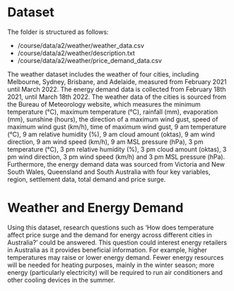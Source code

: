 # **Dataset**

The folder is structured as follows:
* /course/data/a2/weather/weather_data.csv
* /course/data/a2/weather/description.txt
* /course/data/a2/weather/price_demand_data.csv
        
The weather dataset includes the weather of four cities, including Melbourne, Sydney, Brisbane, and Adelaide, measured from February 2021 until March 2022. The energy demand data is collected from February 18th 2021, until March 18th 2022. The weather data of the cities is sourced from the Bureau of Meteorology website, which measures the minimum temperature (°C), maximum temperature (°C), rainfall (mm), evaporation (mm), sunshine (hours), the direction of a maximum wind gust, speed of maximum wind gust (km/h), time of maximum wind gust, 9 am temperature (°C), 9 am relative humidity (%), 9 am cloud amount (oktas), 9 am wind direction, 9 am wind speed (km/h), 9 am MSL pressure (hPa), 3 pm temperature (°C), 3 pm relative humidity (%), 3 pm cloud amount (oktas), 3 pm wind direction, 3 pm wind speed (km/h) and 3 pm MSL pressure (hPa). Furthermore, the energy demand data was sourced from Victoria and New South Wales, Queensland and South Australia with four key variables, region, settlement data, total demand and price surge.

# **Weather and Energy Demand**
Using this dataset, research questions such as ‘How does temperature affect price surge and the demand for energy across different cities in Australia?’ could be answered. This question could interest energy retailers in Australia as it provides beneficial information. For example, higher temperatures may raise or lower energy demand. Fewer energy resources will be needed for heating purposes, mainly in the winter season; more energy (particularly electricity) will be required to run air conditioners and other cooling devices in the summer.


